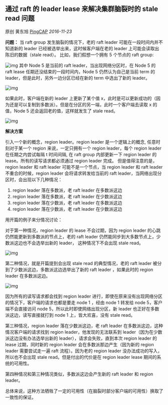 ## 通过 raft 的 leader lease 来解决集群脑裂时的 stale read 问题

原创 黄东旭 [PingCAP](javascript:void(0);) *2016-11-23*

**问题：**
当 raft group 发生脑裂的情况下，老的 raft leader 可能在一段时间内并不知道新的 leader 已经被选举出来，这时候客户端在老的 leader 上可能会读取出陈旧的数据（stale read）。
比如，我们假想一个拥有 5 个节点的 raft group:

![img](http://mmbiz.qpic.cn/mmbiz_png/UpAsF3LicVxrWxjDBHCrzOGwpK5SwgDbA4bg3kz6HoOgL26jIicIkqSB6O80ItAbCznVXy34VyG9RYGjicsmgjZIg/640?wx_fmt=png&tp=webp&wxfrom=5&wx_lazy=1&wx_co=1)
其中 Node 5 是当前的 raft leader，当出现网络分区时，在 Node 5 的 raft lease 任期还没结束的一段时间内，Node 5 仍然认为自己是当前 term 的 leader，但是此时，另外一边分区已经在新的 term 中选出了新的 leader。

![img](http://mmbiz.qpic.cn/mmbiz_png/UpAsF3LicVxrWxjDBHCrzOGwpK5SwgDbAXNPGXfJFTpicEyZOTYm618Rlk6vnrwWM1ST2urqj46r0bIQHvibXOQVw/640?wx_fmt=png&tp=webp&wxfrom=5&wx_lazy=1&wx_co=1)

如果此时，客户端在新的 leader 上更新了某个值 x，此时是可以更新成功的（因为还是可以复制到多数派）。但是在分区的另一端，此时一个客户端去读取 x 的值，Node 5 还会返回老的值，这样就发生了 stale read。

![img](http://mmbiz.qpic.cn/mmbiz_png/UpAsF3LicVxrWxjDBHCrzOGwpK5SwgDbAQczpdYyGAjZcdarcz8GkBicmwOUOMcJypF34szOnICzE4r3DleZ6fOA/640?wx_fmt=png&tp=webp&wxfrom=5&wx_lazy=1&wx_co=1)

**解决方案**

引入一个新的概念，region leader。region leader 是一个逻辑上的概念, 任意时刻对于某一个 region 来说，一定只拥有一个 region leader，每个 region leader 在任期之内尝试每隔 t 时间间隔, 在 raft group 内部更新一下 region leader 的 lease。所有的读写请求都必须通过 region leader 完成。
但是值得注意的是， region leader 和 raft leader 可能不是一个节点，当 region leader 和 raft leader 不重合的时候，region leader 会将请求转发给当前的 raft leader，当网络出现分区时，会出现以下几种情况：

1. region leader 落在多数派，老 raft leader 在多数派这边
2. region leader 落在多数派，老 raft leader 在少数派这边
3. region leader 落在少数派，老 raft leader 在多数派这边
4. region leader 落在少数派，老 raft leader 在少数派这边

用开篇的例子来分情况讨论：

对于第一种情况，region leader 的 lease 不会过期，因为 region leader 的心跳仍然能更新到多数派的节点上，老的 raft leader 仍然能同步到大多数节点上，少数派这边也不会选举出新的 leader， 这种情况下不会出现 stale read。

![img](http://mmbiz.qpic.cn/mmbiz_png/UpAsF3LicVxrWxjDBHCrzOGwpK5SwgDbADqVKojAz4LeUyOrBp404HrwGnVQlLTnP843BxMxjFmM2PicXCjEGKow/640?wx_fmt=png&tp=webp&wxfrom=5&wx_lazy=1&wx_co=1)

第二种情况，就是开篇提到会出现 stale read 的典型情况，老的 raft leader 被分到了少数派这边，多数派这边选举出了新的 raft leader ，如果此时的 region leader 在多数派这边。

![img](http://mmbiz.qpic.cn/mmbiz_jpg/UpAsF3LicVxrWxjDBHCrzOGwpK5SwgDbAnIZLn8icVrB5WfJ0xtqVWO2EjfDkMo4IQNhCE51kmh8yaloicd63qmdQ/640?wx_fmt=jpeg&tp=webp&wxfrom=5&wx_lazy=1&wx_co=1)

因为所有的读写请求都会找到 region leader 进行，即使在原来没有出现网络分区的情况下，客户端的请求也都是要走 node 1 ，经由 node 1 转发给 node 5，客户端不会直接访问 node 5，所以此时即使网络出现分区，新 leader 也正好在多数派这边，读写直接就打到 node 1 上，皆大欢喜，没有 stale read。

第三种情况，region leader 落在少数派这边，老 raft leader 在多数派这边，这种情况客户端的请求找到 region leader，他发现的无法联系到 leader（因为在少数派这边没有办法选举出新的 leader），请求会失败，直到本次 region leader 的 lease 过期，同时新的 region leader 会在多数派那边产生（因为新的 region leader 需要尝试走一遍 raft 流程）。因为老的 region leader 没办法成功的写入，所以也不会出现 stale read。但是付出的代价是在 region leader lease 期间的系统的可用性。

第四种情况和第三种情况类似，多数派这边会产生新的 raft leader 和 region leader。

总体来说，这种方法牺牲了一定的可用性（在脑裂时部分客户端的可用性）换取了一致性的保证。